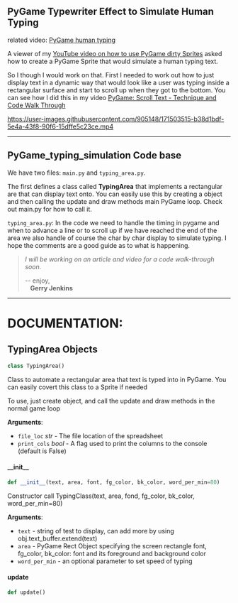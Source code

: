## PyGame Typewriter Effect to Simulate Human Typing

related video: [PyGame human typing](https://youtu.be/4njHgre-pKM)

A viewer of my [YouTube video on how to use PyGame dirty Sprites](https://youtu.be/Pu5_8F_KaHI) 
asked how to create a PyGame Sprite that would simulate a human typing text.

So I though I would work on that. First I needed to work out how to just display text in a dynamic way that 
would look like a user was typing inside a rectangular surface and start to scroll up when they got to the bottom.
You can see how I did this in my video
[PyGame: Scroll Text - Technique and Code Walk Through](https://youtu.be/PWd2CJfdx1A)


https://user-images.githubusercontent.com/905148/171503515-b38d1bdf-5e4a-43f8-90f6-15dffe5c23ce.mp4


----
## PyGame_typing_simulation Code base

We have two files:  `main.py` and `typing_area.py`.

The first defines a class called **TypingArea** that implements a rectangular are that can display
text onto. You can easily use this by creating a object and then calling the update and draw methods
main PyGame loop. Check out main.py for how to call it.

`typing_area.py`:
In the code we need to handle the timing in pygame
and when to advance a line or to scroll up if we have reached the end of the area
we also handle of course the char by char display to simulate typing. I hope the
comments are a good guide as to what is happening.

> *I will be working on an article and video for a code walk-through soon.*
>
>-- enjoy, \
>   &nbsp;&nbsp;&nbsp;**Gerry Jenkins**
> 
> 
---
# DOCUMENTATION:

## TypingArea Objects

```python
class TypingArea()
```

Class to automate a rectangular area that text is typed into in PyGame. You can easily covert this
class to a Sprite if needed

To use, just create object, and call the update and draw methods in the normal game loop

**Arguments**:

- `file_loc` _str_ - The file location of the spreadsheet
- `print_cols` _bool_ - A flag used to print the columns to the console
  (default is False)

#### \_\_init\_\_

```python
def __init__(text, area, font, fg_color, bk_color, word_per_min=80)
```

Constructor call  TypingClass(text, area, fond, fg_color, bk_color, word_per_min=80)

**Arguments**:

- `text` - string of test to display, can add more by using obj.text_buffer.extend(text)
- `area` - PyGame Rect Object specifying the screen rectangle
  font, fg_color, bk_color: font and its foreground and background color
- `word_per_min` - an optional parameter to set speed of typing

#### update

```python
def update()
```
